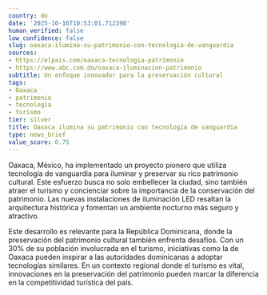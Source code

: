 ```yaml
---
country: do
date: '2025-10-16T10:53:01.712398'
human_verified: false
low_confidence: false
slug: oaxaca-ilumina-su-patrimonio-con-tecnologia-de-vanguardia
sources:
- https://elpais.com/oaxaca-tecnologia-patrimonio
- https://www.abc.com.do/oaxaca-iluminacion-patrimonio
subtitle: Un enfoque innovador para la preservación cultural
tags:
- Oaxaca
- patrimonio
- tecnología
- turismo
tier: silver
title: Oaxaca ilumina su patrimonio con tecnología de vanguardia
type: news_brief
value_score: 0.75
---
```


<p>Oaxaca, México, ha implementado un proyecto pionero que utiliza tecnología de vanguardia para iluminar y preservar su rico patrimonio cultural. Este esfuerzo busca no solo embellecer la ciudad, sino también atraer el turismo y concienciar sobre la importancia de la conservación del patrimonio. Las nuevas instalaciones de iluminación LED resaltan la arquitectura histórica y fomentan un ambiente nocturno más seguro y atractivo.</p><p>Este desarrollo es relevante para la República Dominicana, donde la preservación del patrimonio cultural también enfrenta desafíos. Con un 30% de su población involucrada en el turismo, iniciativas como la de Oaxaca pueden inspirar a las autoridades dominicanas a adoptar tecnologías similares. En un contexto regional donde el turismo es vital, innovaciones en la preservación del patrimonio pueden marcar la diferencia en la competitividad turística del país.</p>